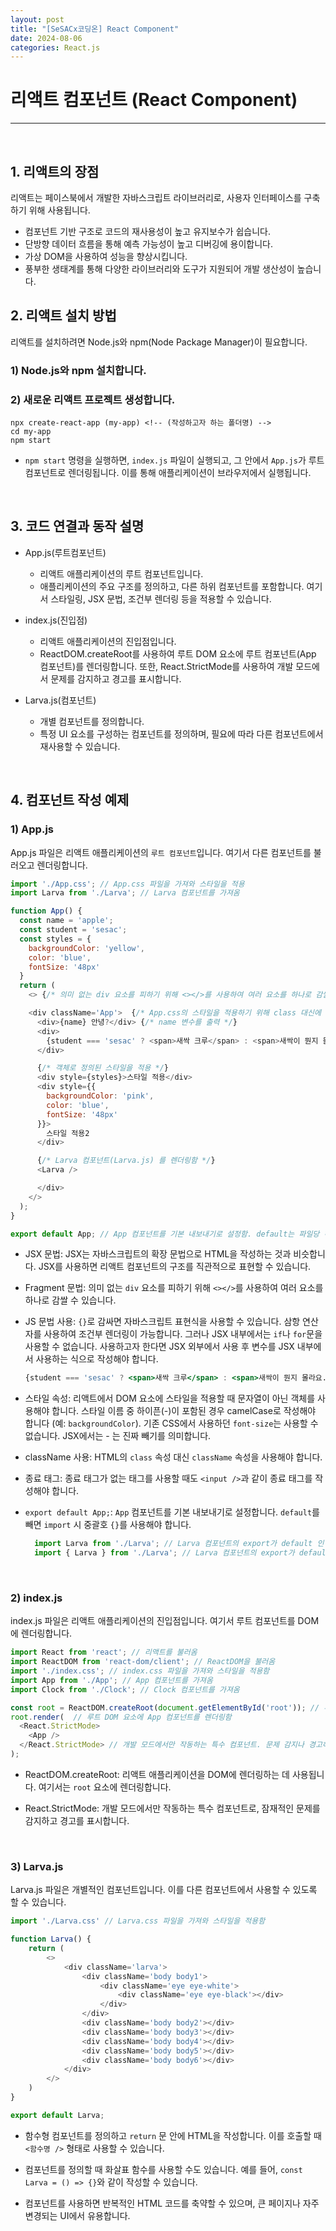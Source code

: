 ```yaml
---
layout: post  
title: "[SeSACx코딩온] React Component"  
date: 2024-08-06  
categories: React.js  
---
```


# 리액트 컴포넌트 (React Component)

<hr>
<br>

## 1. 리액트의 장점

리액트는 페이스북에서 개발한 자바스크립트 라이브러리로, 사용자 인터페이스를 구축하기 위해 사용됩니다.

- 컴포넌트 기반 구조로 코드의 재사용성이 높고 유지보수가 쉽습니다.
- 단방향 데이터 흐름을 통해 예측 가능성이 높고 디버깅에 용이합니다.
- 가상 DOM을 사용하여 성능을 향상시킵니다.
- 풍부한 생태계를 통해 다양한 라이브러리와 도구가 지원되어 개발 생산성이 높습니다.

## 2. 리액트 설치 방법

리액트를 설치하려면 Node.js와 npm(Node Package Manager)이 필요합니다.

### 1) Node.js와 npm 설치합니다.

### 2) 새로운 리액트 프로젝트 생성합니다.

```
npx create-react-app (my-app) <!-- (작성하고자 하는 폴더명) -->    
cd my-app
npm start
```

- `npm start` 명령을 실행하면, `index.js` 파일이 실행되고, 그 안에서 `App.js`가 루트 컴포넌트로 렌더링됩니다. 이를 통해 애플리케이션이 브라우저에서 실행됩니다.

<br>

## 3. 코드 연결과 동작 설명

- App.js(루트컴포넌트)
    - 리액트 애플리케이션의 루트 컴포넌트입니다. 
    - 애플리케이션의 주요 구조를 정의하고, 다른 하위 컴포넌트를 포함합니다. 여기서 스타일링, JSX 문법, 조건부 렌더링 등을 적용할 수 있습니다.

- index.js(진입점)
    - 리액트 애플리케이션의 진입점입니다. 
    - ReactDOM.createRoot를 사용하여 루트 DOM 요소에 루트 컴포넌트(App 컴포넌트)를 렌더링합니다. 또한, React.StrictMode를 사용하여 개발 모드에서 문제를 감지하고 경고를 표시합니다.

- Larva.js(컴포넌트)
    - 개별 컴포넌트를 정의합니다. 
    - 특정 UI 요소를 구성하는 컴포넌트를 정의하며, 필요에 따라 다른 컴포넌트에서 재사용할 수 있습니다.

<br>

## 4. 컴포넌트 작성 예제

### 1) App.js

App.js 파일은 리액트 애플리케이션의 `루트 컴포넌트`입니다. 여기서 다른 컴포넌트를 불러오고 렌더링합니다.

```js
import './App.css'; // App.css 파일을 가져와 스타일을 적용
import Larva from './Larva'; // Larva 컴포넌트를 가져옴

function App() {
  const name = 'apple';
  const student = 'sesac';
  const styles = {
    backgroundColor: 'yellow',
    color: 'blue',
    fontSize: '48px'
  }
  return (
    <> {/* 의미 없는 div 요소를 피하기 위해 <></>를 사용하여 여러 요소를 하나로 감쌀 수 있음 */}

    <div className='App'>  {/* App.css의 스타일을 적용하기 위해 class 대신에 className을 사용 */}
      <div>{name} 안녕?</div> {/* name 변수를 출력 */}
      <div>
        {student === 'sesac' ? <span>새싹 크루</span> : <span>새싹이 뭔지 몰라요..</span>} {/* student 변수에 따라 조건부 렌더링을 수행 */}
      </div>

      {/* 객체로 정의된 스타일을 적용 */}
      <div style={styles}>스타일 적용</div> 
      <div style={{
        backgroundColor: 'pink',
        color: 'blue',
        fontSize: '48px'
      }}>
        스타일 적용2
      </div>

      {/* Larva 컴포넌트(Larva.js) 를 렌더링함 */}
      <Larva /> 

      </div>
    </>
  );
}

export default App; // App 컴포넌트를 기본 내보내기로 설정함. default는 파일당 하나만 사용할 수 있음.
```

- JSX 문법: JSX는 자바스크립트의 확장 문법으로 HTML을 작성하는 것과 비슷합니다. JSX를 사용하면 리액트 컴포넌트의 구조를 직관적으로 표현할 수 있습니다.

- Fragment 문법: 의미 없는 `div` 요소를 피하기 위해 `<></>`를 사용하여 여러 요소를 하나로 감쌀 수 있습니다. 

- JS 문법 사용: `{}`로 감싸면 자바스크립트 표현식을 사용할 수 있습니다. 삼항 연산자를 사용하여 조건부 렌더링이 가능합니다. 그러나 JSX 내부에서는 `if`나 `for`문을 사용할 수 없습니다. 사용하고자 한다면 JSX 외부에서 사용 후 변수를 JSX 내부에서 사용하는 식으로 작성해야 합니다.

  ```jsx
  {student === 'sesac' ? <span>새싹 크루</span> : <span>새싹이 뭔지 몰라요..</span>}
  ```

- 스타일 속성: 리액트에서 DOM 요소에 스타일을 적용할 때 문자열이 아닌 객체를 사용해야 합니다. 스타일 이름 중 하이픈(-)이 포함된 경우 camelCase로 작성해야 합니다 (예: `backgroundColor`). 기존 CSS에서 사용하던 `font-size`는 사용할 수 없습니다. JSX에서는 - 는 진짜 빼기를 의미합니다.

- className 사용: HTML의 `class` 속성 대신 `className` 속성을 사용해야 합니다.

- 종료 태그: 종료 태그가 없는 태그를 사용할 때도 `<input />`과 같이 종료 태그를 작성해야 합니다.

- `export default App;`: `App` 컴포넌트를 기본 내보내기로 설정합니다. `default`를 빼면 `import` 시 중괄호 `{}`를 사용해야 합니다.

  ```js
    import Larva from './Larva'; // Larva 컴포넌트의 export가 default 인 경우
    import { Larva } from './Larva'; // Larva 컴포넌트의 export가 default가 아닌 경우
  ```

<br>

### 2) index.js

index.js 파일은 리액트 애플리케이션의 진입점입니다. 여기서 루트 컴포넌트를 DOM에 렌더링합니다.

```js
import React from 'react'; // 리액트를 불러옴
import ReactDOM from 'react-dom/client'; // ReactDOM을 불러옴
import './index.css'; // index.css 파일을 가져와 스타일을 적용함
import App from './App'; // App 컴포넌트를 가져옴
import Clock from './Clock'; // Clock 컴포넌트를 가져옴

const root = ReactDOM.createRoot(document.getElementById('root')); // 루트 DOM 요소를 생성함
root.render(  // 루트 DOM 요소에 App 컴포넌트를 렌더링함
  <React.StrictMode>
    <App />
  </React.StrictMode> // 개발 모드에서만 작동하는 특수 컴포넌트. 문제 감지나 경고하기 위해 사용
);
```

- ReactDOM.createRoot: 리액트 애플리케이션을 DOM에 렌더링하는 데 사용됩니다. 여기서는 `root` 요소에 렌더링합니다.

- React.StrictMode: 개발 모드에서만 작동하는 특수 컴포넌트로, 잠재적인 문제를 감지하고 경고를 표시합니다. 

<br>

### 3) Larva.js

Larva.js 파일은 개별적인 컴포넌트입니다. 이를 다른 컴포넌트에서 사용할 수 있도록 할 수 있습니다.

```js
import './Larva.css' // Larva.css 파일을 가져와 스타일을 적용함

function Larva() {
    return (
        <>
            <div className='larva'>
                <div className='body body1'>
                    <div className='eye eye-white'>
                        <div className='eye eye-black'></div>
                    </div>
                </div>
                <div className='body body2'></div>
                <div className='body body3'></div>
                <div className='body body4'></div>
                <div className='body body5'></div>
                <div className='body body6'></div>
            </div>
        </>
    )
}

export default Larva;
```

- 함수형 컴포넌트를 정의하고 `return` 문 안에 HTML을 작성합니다. 이를 호출할 때 `<함수명 />` 형태로 사용할 수 있습니다.

- 컴포넌트를 정의할 때 화살표 함수를 사용할 수도 있습니다. 예를 들어, `const Larva = () => {}`와 같이 작성할 수 있습니다.

- 컴포넌트를 사용하면 반복적인 HTML 코드를 축약할 수 있으며, 큰 페이지나 자주 변경되는 UI에서 유용합니다.
